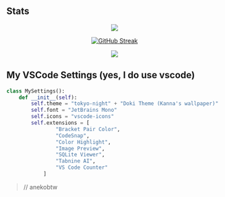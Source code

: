 ## Stats
<div align="center">

<img src="https://lanyard.kyrie25.me/api/903322310604386305?waveColor=8B8BFA&waveSpotifyColor=B48EF7&gradient=7E37F9-B48EF7-E568C4&imgStyle=square">

[![GitHub Streak](https://github-readme-streak-stats.herokuapp.com?user=anekobtw&theme=tokyonight&card_width=430&card_height=170)](https://git.io/streak-stats)
    
![](https://komarev.com/ghpvc/?username=anekobtw&label=Profile%20views&color=2d6ecf&style=flat)
    
</div>

## My VSCode Settings (yes, I do use vscode)
```python
class MySettings():
    def __init__(self):
        self.theme = "tokyo-night" + "Doki Theme (Kanna's wallpaper)"
        self.font = "JetBrains Mono"
        self.icons = "vscode-icons"
        self.extensions = [
                "Bracket Pair Color",
                "CodeSnap",
                "Color Highlight",
                "Image Preview",
                "SQLite Viewer",
                "Tabnine AI",
                "VS Code Counter"
            ]
```

> // anekobtw
